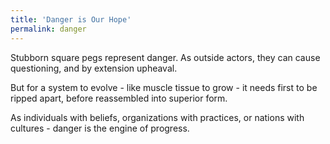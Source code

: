 ```yaml
---
title: 'Danger is Our Hope'
permalink: danger
---
```


Stubborn square pegs represent danger. As outside actors, they can cause questioning, and by extension upheaval.

But for a system to evolve - like muscle tissue to grow - it needs first to be ripped apart, before reassembled into superior form.

As individuals with beliefs, organizations with practices, or nations with cultures - danger is the engine of progress.
